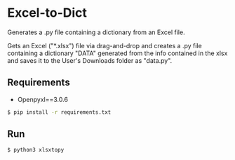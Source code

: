 # Excel-to-Dict

 Generates a .py file containing a dictionary from an Excel file.

Gets an Excel ("*.xlsx") file via drag-and-drop and creates a .py file containing a dictionary "DATA" generated from the info contained in the xlsx and saves it to the User's Downloads folder as "data.py".

## Requirements

* Openpyxl==3.0.6

```bash
$ pip install -r requirements.txt
```

## Run

 ```bash
 $ python3 xlsxtopy
```
